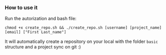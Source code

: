 ### How to use it

 Run the autorization and bash file:

 `chmod +x create_repo.sh && ./create_repo.sh [username] [project_name] [email] ["First Last_name"]`

 It will automatically create a repository on your local with the folder `basic` structure and a project sync on git :)
